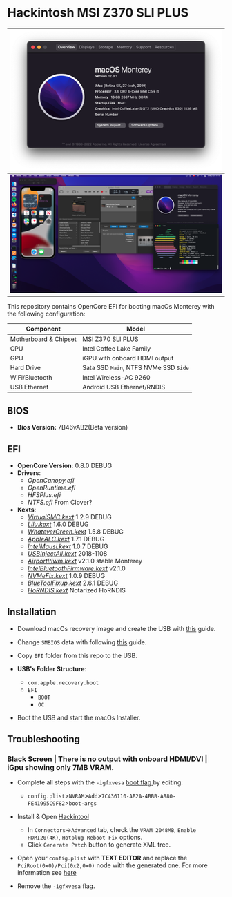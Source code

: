 # Hackintosh MSI Z370 SLI PLUS

|  <img src="Pictures\info.png">  |
| ---- |
|  <img src="Pictures\desktop.png" width="700">  |

This repository contains OpenCore EFI for booting macOs Monterey with the following configuration: 

|  Component    |   Model   |
| ---- | ---- |
|   Motherboard & Chipset   |   MSI Z370 SLI PLUS   |
|   CPU   |   Intel Coffee Lake Family   |
|   GPU   |   iGPU with onboard HDMI output  |
|   Hard Drive   |   Sata SSD `Main`, NTFS NVMe SSD `Side` |
|   WiFi/Bluetooth   |   Intel Wireless-AC 9260   |
|   USB Ethernet   |   Android USB Ethernet/RNDIS   |

## BIOS

* **Bios Version:** 7B46vAB2(Beta version)


## EFI

* **OpenCore Version**: 0.8.0 DEBUG
* **Drivers**:
    - _OpenCanopy.efi_
    - _OpenRuntime.efi_
    - _HFSPlus.efi_
    - _NTFS.efi_ From Clover?
* **Kexts**:
    - [_VirtualSMC.kext_](https://github.com/acidanthera/VirtualSMC) 1.2.9 DEBUG
    - [_Lilu.kext_](https://github.com/acidanthera/Lilu) 1.6.0 DEBUG
    - [_WhateverGreen.kext_](https://github.com/acidanthera/WhateverGreen) 1.5.8 DEBUG
    - [_AppleALC.kext_](https://github.com/acidanthera/AppleALC) 1.7.1 DEBUG
    - [_IntelMausi.kext_](https://github.com/acidanthera/IntelMausi) 1.0.7 DEBUG
    - [_USBInjectAll.kext_](https://bitbucket.org/RehabMan/os-x-usb-inject-all/src/master/) 2018-1108
    - [_AirportItlwm.kext_](https://github.com/OpenIntelWireless/itlwm) v2.1.0 stable Monterey
    - [_IntelBluetoothFirmware.kext_](https://github.com/OpenIntelWireless/IntelBluetoothFirmware) v2.1.0
    - [_NVMeFix.kext_](https://github.com/acidanthera/NVMeFix) 1.0.9 DEBUG
    - [_BlueToolFixup.kext_](https://github.com/acidanthera/BrcmPatchRAM) 2.6.1 DEBUG
    - [_HoRNDIS.kext_](https://github.com/chris1111/HoRNDIS) Notarized HoRNDIS


## Installation

* Download macOs recovery image and create the USB with [this](https://dortania.github.io/OpenCore-Install-Guide/installer-guide/) guide.
* Change `SMBIOS` data with following [this](https://dortania.github.io/OpenCore-Install-Guide/config.plist/coffee-lake.html#platforminfo) guide. 
* Copy `EFI` folder from this repo to the USB.

* **USB's Folder Structure**:
    - `com.apple.recovery.boot`
    - `EFI`
      - `BOOT`
      - `OC`

* Boot the USB and start the macOs Installer.


## Troubleshooting

### Black Screen | There is no output with onboard HDMI/DVI | iGpu showing only 7MB VRAM.

* Complete all steps with the `-igfxvesa` [boot flag ](https://dortania.github.io/GPU-Buyers-Guide/misc/bootflag.html#intel-boot-arguments) by editing:  
    - `config.plist`>`NVRAM`>`Add`>`7C436110-AB2A-4BBB-A880-FE41995C9F82`>`boot-args`

* Install & Open [Hackintool](https://github.com/headkaze/Hackintool)
    - In `Connectors`->`Advanced` tab, check the `VRAM 2048MB`, `Enable HDMI20(4K)`, `Hotplug Reboot Fix` options.
    - Click `Generate Patch` button to generate XML tree.

* Open your `config.plist` with **TEXT EDITOR** and replace the `PciRoot(0x0)/Pci(0x2,0x0)` node with the generated one. For more information see [here](https://www.tonymacx86.com/threads/guide-general-framebuffer-patching-guide-hdmi-black-screen-problem.269149/)

* Remove the `-igfxvesa` flag.
